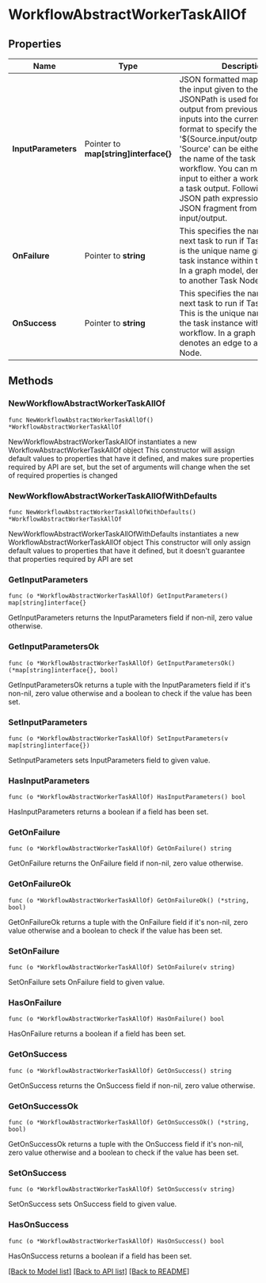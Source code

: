 # WorkflowAbstractWorkerTaskAllOf

## Properties

Name | Type | Description | Notes
------------ | ------------- | ------------- | -------------
**InputParameters** | Pointer to **map[string]interface{}** | JSON formatted map that defines the input given to the task. JSONPath is used for chaining output from previous tasks as inputs into the current task. The format to specify the mapping is &#39;${Source.input/output.JsonPath}&#39;. &#39;Source&#39; can be either workflow or the name of the task within the workflow. You can map the task input to either a workflow input or a task output. Following this is JSON path expression to extract JSON fragment from source&#39;s input/output. | [optional] 
**OnFailure** | Pointer to **string** | This specifies the name of the next task to run if Task fails.  This is the unique name given to the task instance within the workflow. In a graph model, denotes an edge to another Task Node. | [optional] 
**OnSuccess** | Pointer to **string** | This specifies the name of the next task to run if Task succeeds.  This is the unique name given to the task instance within the workflow. In a graph model, denotes an edge to another Task Node. | [optional] 

## Methods

### NewWorkflowAbstractWorkerTaskAllOf

`func NewWorkflowAbstractWorkerTaskAllOf() *WorkflowAbstractWorkerTaskAllOf`

NewWorkflowAbstractWorkerTaskAllOf instantiates a new WorkflowAbstractWorkerTaskAllOf object
This constructor will assign default values to properties that have it defined,
and makes sure properties required by API are set, but the set of arguments
will change when the set of required properties is changed

### NewWorkflowAbstractWorkerTaskAllOfWithDefaults

`func NewWorkflowAbstractWorkerTaskAllOfWithDefaults() *WorkflowAbstractWorkerTaskAllOf`

NewWorkflowAbstractWorkerTaskAllOfWithDefaults instantiates a new WorkflowAbstractWorkerTaskAllOf object
This constructor will only assign default values to properties that have it defined,
but it doesn't guarantee that properties required by API are set

### GetInputParameters

`func (o *WorkflowAbstractWorkerTaskAllOf) GetInputParameters() map[string]interface{}`

GetInputParameters returns the InputParameters field if non-nil, zero value otherwise.

### GetInputParametersOk

`func (o *WorkflowAbstractWorkerTaskAllOf) GetInputParametersOk() (*map[string]interface{}, bool)`

GetInputParametersOk returns a tuple with the InputParameters field if it's non-nil, zero value otherwise
and a boolean to check if the value has been set.

### SetInputParameters

`func (o *WorkflowAbstractWorkerTaskAllOf) SetInputParameters(v map[string]interface{})`

SetInputParameters sets InputParameters field to given value.

### HasInputParameters

`func (o *WorkflowAbstractWorkerTaskAllOf) HasInputParameters() bool`

HasInputParameters returns a boolean if a field has been set.

### GetOnFailure

`func (o *WorkflowAbstractWorkerTaskAllOf) GetOnFailure() string`

GetOnFailure returns the OnFailure field if non-nil, zero value otherwise.

### GetOnFailureOk

`func (o *WorkflowAbstractWorkerTaskAllOf) GetOnFailureOk() (*string, bool)`

GetOnFailureOk returns a tuple with the OnFailure field if it's non-nil, zero value otherwise
and a boolean to check if the value has been set.

### SetOnFailure

`func (o *WorkflowAbstractWorkerTaskAllOf) SetOnFailure(v string)`

SetOnFailure sets OnFailure field to given value.

### HasOnFailure

`func (o *WorkflowAbstractWorkerTaskAllOf) HasOnFailure() bool`

HasOnFailure returns a boolean if a field has been set.

### GetOnSuccess

`func (o *WorkflowAbstractWorkerTaskAllOf) GetOnSuccess() string`

GetOnSuccess returns the OnSuccess field if non-nil, zero value otherwise.

### GetOnSuccessOk

`func (o *WorkflowAbstractWorkerTaskAllOf) GetOnSuccessOk() (*string, bool)`

GetOnSuccessOk returns a tuple with the OnSuccess field if it's non-nil, zero value otherwise
and a boolean to check if the value has been set.

### SetOnSuccess

`func (o *WorkflowAbstractWorkerTaskAllOf) SetOnSuccess(v string)`

SetOnSuccess sets OnSuccess field to given value.

### HasOnSuccess

`func (o *WorkflowAbstractWorkerTaskAllOf) HasOnSuccess() bool`

HasOnSuccess returns a boolean if a field has been set.


[[Back to Model list]](../README.md#documentation-for-models) [[Back to API list]](../README.md#documentation-for-api-endpoints) [[Back to README]](../README.md)


